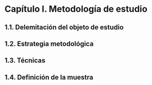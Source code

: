 # Capítulo I. Metodología de estudio

## 1.1. Delemitación del objeto de estudio

## 1.2. Estrategia metodológica

## 1.3. Técnicas

## 1.4. Definición de la muestra
